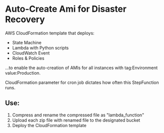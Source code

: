 # Auto-Create Ami for Disaster Recovery

AWS CloudFormation template that deploys:

- State Machine
- Lambda with Python scripts
- CloudWatch Event 
- Roles & Policies

...to enable the auto-creation of AMIs for all instances with tag:Environment value:Production.

CloudFormation parameter for cron job dictates how often this StepFunction runs.

## Use:
1) Compress and rename the compressed file as "lambda_function"
2) Upload each zip file with renamed file to the designated bucket
3) Deploy the CloudFormation template
